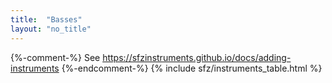 ```yaml
---
title:  "Basses"
layout: "no_title"
---
```

{%-comment-%} See https://sfzinstruments.github.io/docs/adding-instruments {%-endcomment-%}
{% include sfz/instruments_table.html %}
